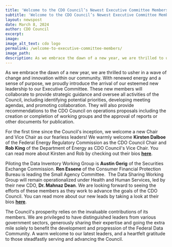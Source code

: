```yaml
---
title: 'Welcome to the CDO Council’s Newest Executive Committee Members'
subtitle: 'Welcome to the CDO Council’s Newest Executive Committee Members'
layout: newspost
date: March 8, 2024
author: CDO Council
excerpt:
image:
image_alt_text: cdo logo
permalink: /welcome-to-executive-committee-members/
image_path:  
description: As we embrace the dawn of a new year, we are thrilled to usher in a wave of change and innovation within our community. 
---
```


As we embrace the dawn of a new year, we are thrilled to usher in a wave of change and innovation within our community. With renewed energy and a sense of purpose, we proudly introduce the arrival of our esteemed new leadership to our Executive Committee. These new members will collaborate to provide strategic guidance and oversee all activities of the Council, including identifying potential priorities, developing meeting agendas, and promoting collaboration. They will also provide recommendations to the CDO Council on operations proposals including the creation or completion of working groups and the approval of reports or other documents for publication.

For the first time since the Council's inception, we welcome a new Chair and Vice Chair as our fearless leaders! We warmly welcome **Kirsten Dalboe** of the Federal Energy Regulatory Commission as the CDO Council Chair and **Rob King** of the Department of Energy as CDO Council's Vice Chair. You can read more about Kirsten and Rob by checking out their bios [**here**]({{site.baseurl}}/leadership/).

Piloting the Data Inventory Working Group is **Austin Gerig** of the Securities Exchange Commission. **Ren Essene** of the Consumer Financial Protection Bureau is leading the Small Agency Committee.  The Data Sharing Working Group will remain operationalized under Health and Human Services, led by their new CDO, **Dr. Mahnaz Dean**. We are looking forward to seeing the efforts of these members as they work to advance the goals of the CDO Council. You can read more about our new leads by taking a look at their bios [**here**]({{site.baseurl}}/leadership/).

The Council's prosperity relies on the invaluable contributions of its members. We are privileged to have distinguished leaders from various government sectors, generously sharing their expertise and going the extra mile solely to benefit the development and progression of the Federal Data Community. A warm welcome to our latest leaders, and a heartfelt gratitude to those steadfastly serving and advancing the Council.
